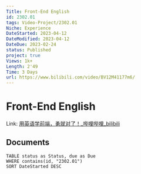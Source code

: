 ```yaml
---
Title: Front-End English
id: 2302.01
tags: Video-Project/2302.01
Niche: Experience
DateStarted: 2023-04-12
DateModified: 2023-04-12
DateDue: 2023-02-24
status: Published
project: true
Views: 1k+
Length: 2'49
Time: 3 Days
url: https://www.bilibili.com/video/BV12M41177m6/
---
```


# Front-End English

Link: [用英语学前端，勇就对了！\_哔哩哔哩\_bilibili](https://www.bilibili.com/video/BV12M41177m6/)

## Documents

```dataview
TABLE status as Status, due as Due
WHERE contains(id, "2302.01")
SORT DateStarted DESC
```
